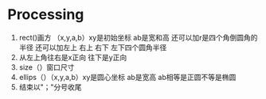 # **Processing** 
1.  rect()画方 （x,y,a,b）xy是初始坐标 ab是宽和高 还可以加r是四个角倒圆角的半径 还可以加左上 右上 右下 左下四个圆角半径 
2. 从左上角往右是x正向 往下是y正向
3. size（）窗口尺寸
4. ellips（）（x,y,a,b）xy是圆心坐标 ab是宽高 ab相等是正圆不等是椭圆 
5. 结束以"；"分号收尾

